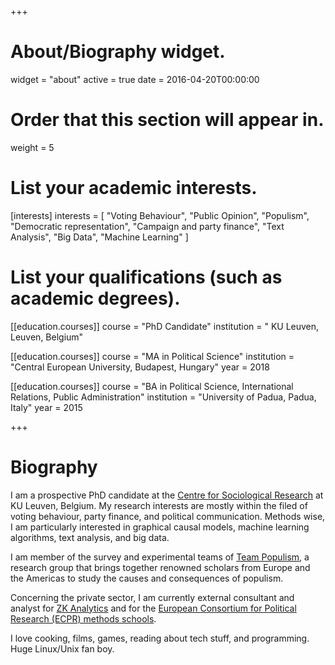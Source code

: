 +++
# About/Biography widget.
widget = "about"
active = true
date = 2016-04-20T00:00:00

# Order that this section will appear in.
weight = 5

# List your academic interests.
[interests]
  interests = [
    "Voting Behaviour",
    "Public Opinion", 
    "Populism",
    "Democratic representation", 
    "Campaign and party finance",
    "Text Analysis",
    "Big Data", 
    "Machine Learning"
  ]

# List your qualifications (such as academic degrees).
[[education.courses]]
  course = "PhD Candidate"
  institution = " KU Leuven, Leuven, Belgium"

[[education.courses]]
  course = "MA in Political Science"
  institution = "Central European University, Budapest, Hungary"
  year = 2018

[[education.courses]]
  course = "BA in Political Science, International Relations, Public Administration"
  institution = "University of Padua, Padua, Italy"
  year = 2015 
 
+++

# Biography

I am a prospective PhD candidate at the [Centre for Sociological Research](https://soc.kuleuven.be/ceso) at KU Leuven, Belgium. My research interests are mostly within the filed of voting behaviour, party finance, and political communication. Methods wise, I am particularly interested in graphical causal models, machine learning algorithms, text analysis, and big data. 

I am member of the survey and experimental teams of [Team Populism](http://www.teampopulism.com/), a research group that brings together renowned scholars from Europe and the Americas to study the causes and consequences of populism.

Concerning the private sector, I am currently external consultant and analyst for [ZK Analytics](http://www.zkanalytics.com/) and for the [European Consortium for Political Research (ECPR) methods schools](https://ecpr.eu/Events/EventTypeDetails.aspx?EventTypeID=5). 


I love cooking, films, games, reading about tech stuff, and programming. Huge Linux/Unix fan boy.
